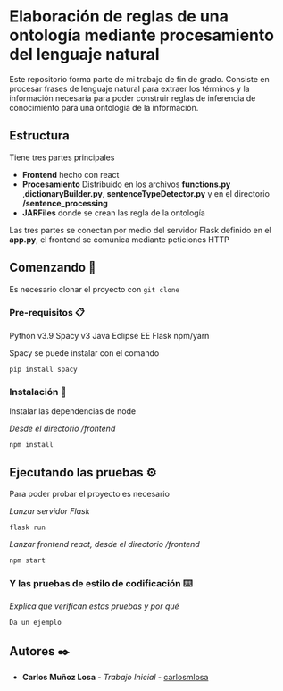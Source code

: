 # Elaboración de reglas de una ontología mediante procesamiento del lenguaje natural

Este repositorio forma parte de mi trabajo de fin de grado. Consiste en procesar frases de lenguaje natural para extraer los términos y la información necesaria para poder construir reglas de inferencia de conocimiento para una ontología de la información.

## Estructura
Tiene tres partes principales
 * **Frontend** hecho con react
 * **Procesamiento** Distribuido en los archivos **functions.py** ,**dictionaryBuilder.py**, **sentenceTypeDetector.py** y en el directorio **/sentence_processing**
 * **JARFiles** donde se crean las regla de la ontología

Las tres partes se conectan por medio del servidor Flask definido en el **app.py**, el frontend se comunica mediante peticiones HTTP 

## Comenzando 🚀

Es necesario clonar el proyecto con ```git clone```


### Pre-requisitos 📋

Python v3.9
Spacy v3
Java
Eclipse EE
Flask
npm/yarn

Spacy se puede instalar con el comando
```
pip install spacy
```

### Instalación 🔧

Instalar las dependencias de node

_Desde el directorio /frontend_

```
npm install
```


## Ejecutando las pruebas ⚙️

Para poder probar el proyecto es necesario

_Lanzar servidor Flask_

```
flask run
```

_Lanzar frontend react, desde el directorio /frontend_


```
npm start
```


### Y las pruebas de estilo de codificación ⌨️

_Explica que verifican estas pruebas y por qué_

```
Da un ejemplo
```

## Autores ✒️


* **Carlos Muñoz Losa** - *Trabajo Inicial* - [carlosmlosa](https://github.com/carlosmlosa)

